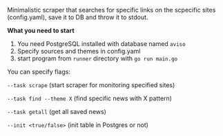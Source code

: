 Minimalistic scraper that searches for specific links on the scpecific sites (config.yaml), save it to DB and throw it to stdout. 

**What you need to start**
1) You need PostgreSQL installed with database named `aviso`
1) Specify sources and themes in config.yaml
2) start program from `runner` directory with `go run main.go`

You can specify flags:

`--task scrape` (start scraper for monitoring specified sites)

`--task find --theme X` (find specific news with X pattern)

`--task getall` (get all saved news)

`--init <true/false>` (init table in Postgres or not)